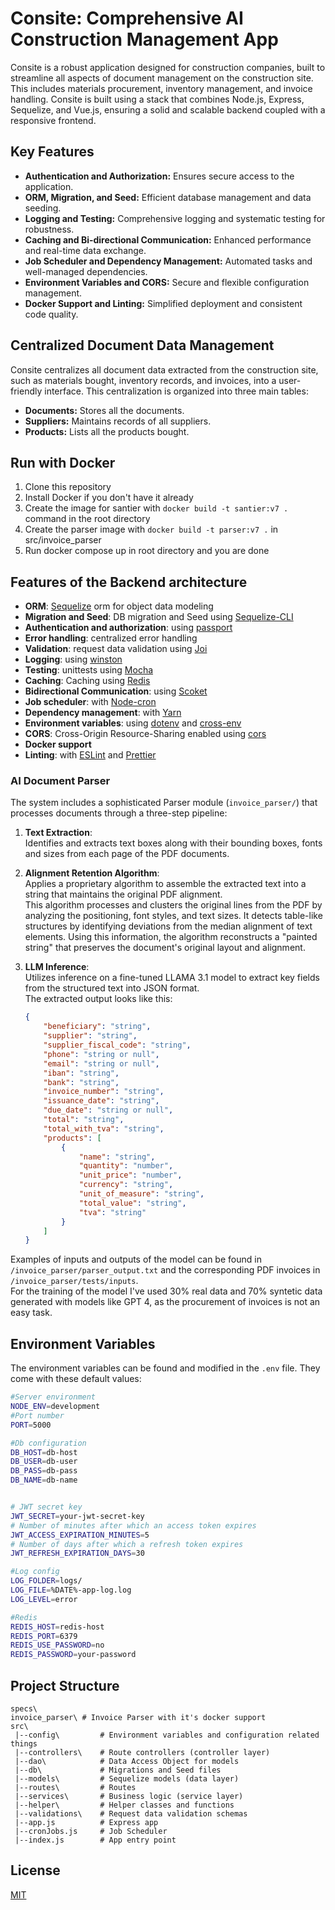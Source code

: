 # Consite: Comprehensive AI Construction Management App

Consite is a robust application designed for construction companies, built to streamline all aspects of document management on the construction site. This includes materials procurement, inventory management, and invoice handling. Consite is built using a stack that combines Node.js, Express, Sequelize, and Vue.js, ensuring a solid and scalable backend coupled with a responsive frontend.

## Key Features

- **Authentication and Authorization:** Ensures secure access to the application.
- **ORM, Migration, and Seed:** Efficient database management and data seeding.
- **Logging and Testing:** Comprehensive logging and systematic testing for robustness.
- **Caching and Bi-directional Communication:** Enhanced performance and real-time data exchange.
- **Job Scheduler and Dependency Management:** Automated tasks and well-managed dependencies.
- **Environment Variables and CORS:** Secure and flexible configuration management.
- **Docker Support and Linting:** Simplified deployment and consistent code quality.

## Centralized Document Data Management

Consite centralizes all document data extracted from the construction site, such as materials bought, inventory records, and invoices, into a user-friendly interface. This centralization is organized into three main tables:
- **Documents:** Stores all the documents.
- **Suppliers:** Maintains records of all suppliers.
- **Products:** Lists all the products bought.

## Run with Docker

1. Clone this repository
2. Install Docker if you don't have it already
3. Create the image for santier with `docker build -t santier:v7 .` command in the root directory
4. Create the parser image with `docker build -t parser:v7 .` in src/invoice_parser
5. Run docker compose up in root directory and you are done


## Features of the Backend architecture

- **ORM**: [Sequelize](https://sequelize.org/)  orm for object data modeling
- **Migration and Seed**: DB migration and Seed using [Sequelize-CLI](https://github.com/sequelize/cli) 
- **Authentication and authorization**: using [passport](http://www.passportjs.org)
- **Error handling**: centralized error handling
- **Validation**: request data validation using [Joi](https://github.com/hapijs/joi)
- **Logging**: using [winston](https://github.com/winstonjs/winston) 
- **Testing**: unittests using [Mocha](https://mochajs.org/)
- **Caching**: Caching using [Redis](https://redis.io/)
- **Bidirectional Communication**: using [Scoket](https://socket.io/)
- **Job scheduler**: with [Node-cron](https://www.npmjs.com/package/node-cron)
- **Dependency management**: with [Yarn](https://yarnpkg.com)
- **Environment variables**: using [dotenv](https://github.com/motdotla/dotenv) and [cross-env](https://github.com/kentcdodds/cross-env#readme)
- **CORS**: Cross-Origin Resource-Sharing enabled using [cors](https://github.com/expressjs/cors)
- **Docker support**
- **Linting**: with [ESLint](https://eslint.org) and [Prettier](https://prettier.io)

### AI Document Parser

The system includes a sophisticated Parser module (`invoice_parser/`) that processes documents through a three-step pipeline:

1. **Text Extraction**:  
   Identifies and extracts text boxes along with their bounding boxes, fonts and sizes from each page of the PDF documents.

2. **Alignment Retention Algorithm**:  
   Applies a proprietary algorithm to assemble the extracted text into a string that maintains the original PDF alignment.  
   This algorithm processes and clusters the original lines from the PDF by analyzing the positioning, font styles, and text sizes. It detects table-like structures by identifying deviations from the median alignment of text elements. Using this information, the algorithm reconstructs a "painted string" that preserves the document's original layout and alignment.

4. **LLM Inference**:  
   Utilizes inference on a fine-tuned LLAMA 3.1 model to extract key fields from the structured text into JSON format.  
   The extracted output looks like this:  

   ```json
   {
       "beneficiary": "string",
       "supplier": "string",
       "supplier_fiscal_code": "string",
       "phone": "string or null",
       "email": "string or null",
       "iban": "string",
       "bank": "string",
       "invoice_number": "string",
       "issuance_date": "string",
       "due_date": "string or null",
       "total": "string",
       "total_with_tva": "string",
       "products": [
           {
               "name": "string",
               "quantity": "number",
               "unit_price": "number",
               "currency": "string",
               "unit_of_measure": "string",
               "total_value": "string",
               "tva": "string"
           }
       ]
   }

Examples of inputs and outputs of the model can be found in `/invoice_parser/parser_output.txt` and the corresponding PDF invoices in `/invoice_parser/tests/inputs`.  
For the training of the model I've used 30% real data and 70% syntetic data generated with models like GPT 4, as the procurement of invoices is not an easy task.

## Environment Variables

The environment variables can be found and modified in the `.env` file. They come with these default values:

```bash
#Server environment
NODE_ENV=development
#Port number
PORT=5000

#Db configuration
DB_HOST=db-host
DB_USER=db-user
DB_PASS=db-pass
DB_NAME=db-name


# JWT secret key
JWT_SECRET=your-jwt-secret-key
# Number of minutes after which an access token expires
JWT_ACCESS_EXPIRATION_MINUTES=5
# Number of days after which a refresh token expires
JWT_REFRESH_EXPIRATION_DAYS=30

#Log config
LOG_FOLDER=logs/
LOG_FILE=%DATE%-app-log.log
LOG_LEVEL=error

#Redis
REDIS_HOST=redis-host
REDIS_PORT=6379
REDIS_USE_PASSWORD=no
REDIS_PASSWORD=your-password

```

## Project Structure

```
specs\
invoice_parser\ # Invoice Parser with it's docker support
src\
 |--config\         # Environment variables and configuration related things
 |--controllers\    # Route controllers (controller layer)
 |--dao\            # Data Access Object for models
 |--db\             # Migrations and Seed files
 |--models\         # Sequelize models (data layer)
 |--routes\         # Routes
 |--services\       # Business logic (service layer)
 |--helper\         # Helper classes and functions
 |--validations\    # Request data validation schemas
 |--app.js          # Express app
 |--cronJobs.js     # Job Scheduler
 |--index.js        # App entry point
```

## License

[MIT](LICENSE)
